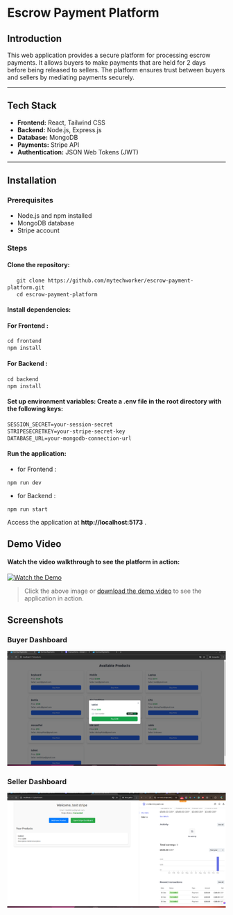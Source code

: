 # Escrow Payment Platform
## Introduction
This web application provides a secure platform for processing escrow payments. It allows buyers to make payments that are held for 2 days before being released to sellers. The platform ensures trust between buyers and sellers by mediating payments securely.


---

## Tech Stack
- **Frontend:** React, Tailwind CSS
- **Backend:** Node.js, Express.js
- **Database:** MongoDB
- **Payments:** Stripe API
- **Authentication:** JSON Web Tokens (JWT)

---

## Installation

### Prerequisites
- Node.js and npm installed
- MongoDB database
- Stripe account

### Steps
#### Clone the repository:
```
   git clone https://github.com/mytechworker/escrow-payment-platform.git
   cd escrow-payment-platform
```
#### Install dependencies:
#### For Frontend :
```
cd frontend
npm install 
```
#### For Backend :
```
cd backend
npm install 
```

#### Set up environment variables: Create a .env file in the root directory with the following keys:
```
SESSION_SECRET=your-session-secret
STRIPESECRETKEY=your-stripe-secret-key
DATABASE_URL=your-mongodb-connection-url
```

#### Run the application:
- for Frontend :  
```
npm run dev
```
- for Backend : 
```
npm run start
```


Access the application at **http://localhost:5173** .

## Demo Video

#### Watch the video walkthrough to see the platform in action:

[![Watch the Demo](https://img.youtube.com/vi/dQw4w9WgXcQ/0.jpg)](./assets/stripeConnectDemo.mp4)

> Click the above image or [download the demo video](./assets/stripeConnectDemo.mp4) to see the application in action.


## Screenshots
### Buyer Dashboard
![Buyer Dashboard](./assets/stripeConnectUser.png)

### Seller Dashboard
![Seller Dashboard](./assets/stripeConnectSeller.png)
